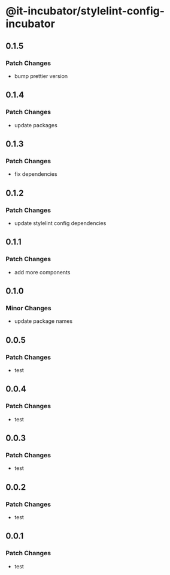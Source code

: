 # @it-incubator/stylelint-config-incubator

## 0.1.5
### Patch Changes

- bump prettier version

## 0.1.4
### Patch Changes

- update packages

## 0.1.3
### Patch Changes

- fix dependencies

## 0.1.2
### Patch Changes

- update stylelint config dependencies

## 0.1.1
### Patch Changes

- add more components

## 0.1.0
### Minor Changes

- update package names

## 0.0.5
### Patch Changes

- test

## 0.0.4
### Patch Changes

- test

## 0.0.3
### Patch Changes

- test

## 0.0.2
### Patch Changes

- test

## 0.0.1
### Patch Changes

- test
